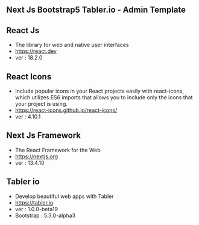 ## Next Js Bootstrap5 Tabler.io - Admin Template

## React Js

- The library for web and native user interfaces
- https://react.dev
- ver : 18.2.0

## React Icons

- Include popular icons in your React projects easily with react-icons, which utilizes ES6 imports that allows you to include only the icons that your project is using.
- https://react-icons.github.io/react-icons/
- ver : 4.10.1

## Next Js Framework

- The React Framework for the Web
- https://nextjs.org
- ver : 13.4.10

## Tabler io

- Develop beautiful web apps with Tabler
- https://tabler.io
- ver : 1.0.0-beta19
- Bootstrap : 5.3.0-alpha3
